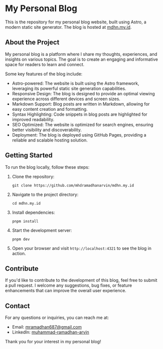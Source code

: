 # My Personal Blog

This is the repository for my personal blog website, built using Astro, a modern static site generator. The blog is hosted at [mdhn.my.id](https://mdhn.my.id).

## About the Project

My personal blog is a platform where I share my thoughts, experiences, and insights on various topics. The goal is to create an engaging and informative space for readers to learn and connect.

Some key features of the blog include:

- Astro-powered: The website is built using the Astro framework, leveraging its powerful static site generation capabilities.
- Responsive Design: The blog is designed to provide an optimal viewing experience across different devices and screen sizes.
- Markdown Support: Blog posts are written in Markdown, allowing for easy content creation and formatting.
- Syntax Highlighting: Code snippets in blog posts are highlighted for improved readability.
- SEO Optimized: The website is optimized for search engines, ensuring better visibility and discoverability.
- Deployment: The blog is deployed using GitHub Pages, providing a reliable and scalable hosting solution.

## Getting Started

To run the blog locally, follow these steps:

1. Clone the repository:
   ```
   git clone https://github.com/mhdramadhanarvin/mdhn.my.id
   ```
2. Navigate to the project directory:
   ```
   cd mdhn.my.id
   ```
3. Install dependencies:
   ```
   pnpm install
   ```
4. Start the development server:
   ```
   pnpm dev
   ```
5. Open your browser and visit `http://localhost:4321` to see the blog in action.

## Contribute

If you'd like to contribute to the development of this blog, feel free to submit a pull request. I welcome any suggestions, bug fixes, or feature enhancements that can improve the overall user experience.

## Contact

For any questions or inquiries, you can reach me at:

- Email: [mramadhan687@gmail.com](mailto:mramadhan687@gmail.com)
- LinkedIn: [muhammad-ramadhan-arvin](https://www.linkedin.com/in/muhammad-ramadhan-arvin)

Thank you for your interest in my personal blog!

